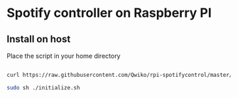 # Spotify controller on Raspberry PI

## Install on host

Place the script in your home directory
```bash

curl https://raw.githubusercontent.com/Qwiko/rpi-spotifycontrol/master/initialize.sh

sudo sh ./initialize.sh
```
